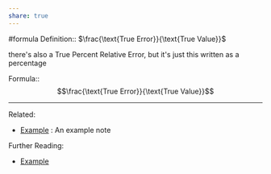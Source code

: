 ```yaml
---
share: true
---
```


#formula
Definition:: $\frac{\text{True Error}}{\text{True Value}}$

there's also a True Percent Relative Error, but it's just this written as a percentage

Formula:: $$\frac{\text{True Error}}{\text{True Value}}$$

---
Related:
- [Example](../Meta/Example.md) : An example note

Further Reading:
- [Example](../Meta/Example.md)
